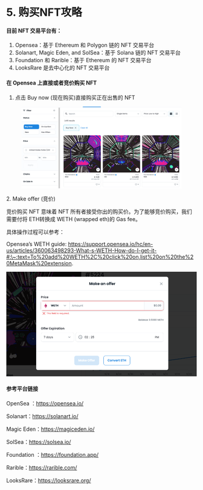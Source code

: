 # 5. 购买NFT攻略

#### 目前 NFT 交易平台有：

1. Opensea：基于 Ethereum 和 Polygon 链的 NFT 交易平台
2. Solanart, Magic Eden, and SolSea：基于 Solana 链的 NFT 交易平台
3. Foundation 和 Rarible：基于 Ethereum 的 NFT 交易平台
4. LooksRare 是去中心化的 NFT 交易平台

#### 在 Opensea 上直接或者竞价购买 NFT

1. 点击 Buy now (现在购买)直接购买正在出售的 NFT

<figure><img src="images/Buynow.png" alt=""><figcaption></figcaption></figure>

2\. Make offer (竞价)

竞价购买 NFT 意味着 NFT 所有者接受你出的购买价。为了能够竞价购买，我们需要付将 ETH转换成 WETH (wrapped eth)的 Gas fee。

具体操作过程可以参考：

Opensea’s WETH guide: https://support.opensea.io/hc/en-us/articles/360063498293-What-s-WETH-How-do-I-get-it-#:\~:text=To%20add%20WETH%2C%20click%20on,list%20on%20the%20MetaMask%20extension.

![PNG](images/Makeoffer.png)

#### 参考平台链接

OpenSea ：https://opensea.io/

Solanart：https://solanart.io/

Magic Eden：https://magiceden.io/

SolSea：https://solsea.io/

Foundation ：https://foundation.app/

Rarible：https://rarible.com/

LooksRare：https://looksrare.org/

